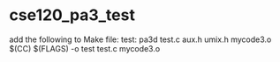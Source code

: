 # cse120_pa3_test

add the following to Make file:
test:	pa3d test.c aux.h umix.h mycode3.o
	$(CC) $(FLAGS) -o test test.c mycode3.o
